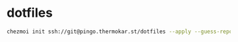 # dotfiles

```bash
chezmoi init ssh://git@pingo.thermokar.st/dotfiles --apply --guess-repo-url=false
```
